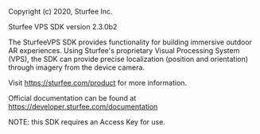 Copyright (c) 2020, Sturfee Inc.

Sturfee VPS SDK
version 2.3.0b2

The SturfeeVPS SDK provides functionality for building immersive outdoor AR experiences. 
Using Sturfee's proprietary Visual Processing System (VPS), the SDK can provide precise localization (position and orientation) through imagery from the device camera.

Visit https://sturfee.com/product for more information.

Official documentation can be found at https://developer.sturfee.com/documentation

NOTE: this SDK requires an Access Key for use.


